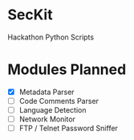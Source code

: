# SecKit
Hackathon Python Scripts

# Modules Planned

- [x] Metadata Parser
- [ ] Code Comments Parser
- [ ] Language Detection
- [ ] Network Monitor
- [ ] FTP / Telnet Password Sniffer
